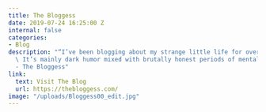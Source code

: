 ```yaml
---
title: The Bloggess
date: 2019-07-24 16:25:00 Z
internal: false
categories:
- Blog
description: "“I’ve been blogging about my strange little life for over a decade.
  \ It’s mainly dark humor mixed with brutally honest periods of mental illness.”
  - The Bloggess"
link:
  text: Visit The Blog
  url: https://thebloggess.com/
image: "/uploads/Bloggess00_edit.jpg"
---
```


